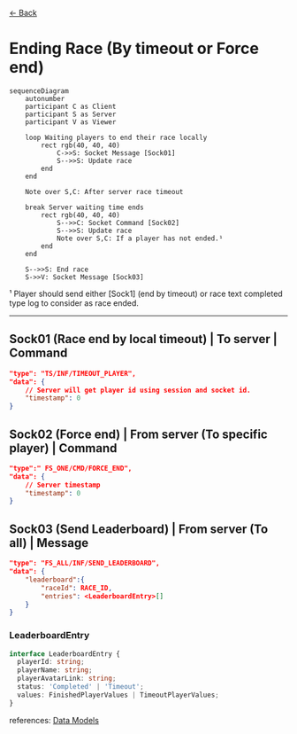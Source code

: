 [<- Back](../index.md)

# Ending Race (By timeout or Force end)

```mermaid
sequenceDiagram
    autonumber
    participant C as Client
    participant S as Server
    participant V as Viewer

    loop Waiting players to end their race locally
        rect rgb(40, 40, 40)
            C->>S: Socket Message [Sock01]
            S-->>S: Update race
        end
    end

    Note over S,C: After server race timeout

    break Server waiting time ends
        rect rgb(40, 40, 40)
            S-->>C: Socket Command [Sock02]
            S-->>S: Update race
            Note over S,C: If a player has not ended.¹
        end
    end

    S-->>S: End race
    S->>V: Socket Message [Sock03]
```

¹ Player should send either [Sock1] (end by timeout) or race text completed type log to consider as race ended.

---

## Sock01 (Race end by local timeout) | To server | Command

```json
"type": "TS/INF/TIMEOUT_PLAYER",
"data": {
    // Server will get player id using session and socket id.
    "timestamp": 0
}
```

## Sock02 (Force end) | From server (To specific player) | Command

```json
"type":" FS_ONE/CMD/FORCE_END",
"data": {
    // Server timestamp
    "timestamp": 0
}

```

## Sock03 (Send Leaderboard) | From server (To all) | Message

```json
"type": "FS_ALL/INF/SEND_LEADERBOARD",
"data": {
    "leaderboard":{
        "raceId": RACE_ID,
        "entries": <LeaderboardEntry>[]
    }
}
```

### **LeaderboardEntry**

```ts
interface LeaderboardEntry {
  playerId: string;
  playerName: string;
  playerAvatarLink: string;
  status: 'Completed' | 'Timeout';
  values: FinishedPlayerValues | TimeoutPlayerValues;
}
```

references: [Data Models](../../../../libs/models/src/lib/sockets)

